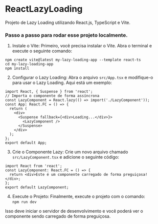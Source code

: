 # ReactLazyLoading
Projeto de Lazy Loading utilizando React.js, TypeScript e Vite.

### Passo a passo para rodar esse projeto localmente.
1. Instale o Vite: Primeiro, você precisa instalar o Vite. Abra o terminal e execute o seguinte comando:  
```
npm create vite@latest my-lazy-loading-app --template react-ts
cd my-lazy-loading-app
npm install
```

2. Configurar o Lazy Loading: Abra o arquivo ``` src/App.tsx ``` e modifique-o para usar o Lazy Loading. Aqui está um exemplo:  
```
import React, { Suspense } from 'react';
// Importa o componente de forma assíncrona
const LazyComponent = React.lazy(() => import('./LazyComponent'));
const App: React.FC = () => {
  return (
    <div>
      <Suspense fallback={<div>Loading...</div>}>
        <LazyComponent />
      </Suspense>
    </div>
  );
};
export default App;
```
3. Crie o Componente Lazy: Crie um novo arquivo chamado ``` src/LazyComponent.tsx ``` e adicione o seguinte código:  
```
import React from 'react';
const LazyComponent: React.FC = () => {
  return <div>Este é um componente carregado de forma preguiçosa!</div>;
};
export default LazyComponent;
```
4. Execute o Projeto: Finalmente, execute o projeto com o comando:  
``` npm run dev ```

Isso deve iniciar o servidor de desenvolvimento e você poderá ver o componente sendo carregado de forma preguiçosa.







